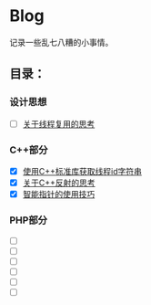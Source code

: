 # Blog
记录一些乱七八糟的小事情。

## 目录：

### 设计思想
- [ ] [关于线程复用的思考](https://github.com/4Oranges/Blog/tree/master/articles/004.md)

### C++部分
- [x] [使用C++标准库获取线程id字符串](https://github.com/4Oranges/Blog/tree/master/articles/001.md)  
- [x] [关于C++反射的思考](https://github.com/4Oranges/Blog/tree/master/articles/002.md)  
- [x] [智能指针的使用技巧](https://github.com/4Oranges/Blog/tree/master/articles/003.md)  

### PHP部分
- [ ] []()
- [ ] []()
- [ ] []()
- [ ] []()
- [ ] []()
- [ ] []()